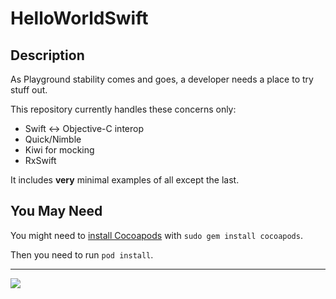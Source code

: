 # HelloWorldSwift

## Description

As Playground stability comes and goes, a developer needs a place to try stuff out.

This repository currently handles these concerns only:
- Swift <-> Objective-C interop
- Quick/Nimble
- Kiwi for mocking
- RxSwift

It includes **very** minimal examples of all except the last.

## You May Need

You might need to [install Cocoapods](https://guides.cocoapods.org/using/getting-started.html) with `sudo gem install cocoapods`.

Then you need to run `pod install`.

----

![](https://upload.wikimedia.org/wikipedia/commons/thumb/2/20/Swift_logo_with_text.svg/150px-Swift_logo_with_text.svg.png)
